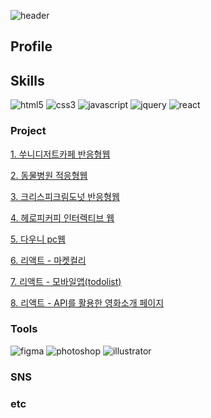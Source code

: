 ![header](https://capsule-render.vercel.app/api?type=waving&height=300&text=PORTFOLIO&color=0:7DE5DF,100:75d1ec&animation=fadeIn&fontColor=ffffff)

## Profile

## Skills
<img src="https://img.shields.io/badge/HTML5-E34F26?style=flat-square&logo=HTML5&logoColor=white" alt="html5"/></a>
<img src="https://img.shields.io/badge/CSS3-1572B6?style=flat-square&logo=CSS3&logoColor=white" alt="css3"/></a>
<img src="https://img.shields.io/badge/JavaScript-F7DF1E?style=flat-square&logo=JavaScript&logoColor=white" alt="javascript"/></a>
<img src="https://img.shields.io/badge/JQuery-0769AD?style=flat-square&logo=jQuery&logoColor=white" alt="jquery"/></a>
<img src="https://img.shields.io/badge/React-61DAFB?style=flat-square&logo=react&logoColor=white" alt="react"/></a>

### Project
[1. 쑤니디저트카페 반응형웹](https://github.io/jihyeonzzz/ssuni)

[2. 동물병원 적응형웹](https://github.io/jihyeonzzz/animal)

[3. 크리스피크림도넛 반응형웹](https://github.io/jihyeonzzz/krispykreme)

[4. 헤로피커피 인터렉티브 웹](https://github.io/jihyeonzzz/heropycoffee)

[5. 다우니 pc웹](https://github.io/jihyeonzzz/dwony)

[6. 리액트 - 마켓컬리](https://github.io/jihyeonzzz/kully)

[7. 리액트 - 모바일앱(todolist)](https://github.io/jihyeonzzz/todolist)

[8. 리액트 - API를 활용한 영화소개 페이지](https://github.io/jihyeonzzz/movie)

### Tools
<img src="https://img.shields.io/badge/Figma-F24E1E?style=flat-square&logo=Figma&logoColor=white" alt="figma"/></a>
<img src="https://img.shields.io/badge/Photoshop-31A8FF?style=flat-square&logo=Adobe Photoshop&logoColor=white" alt="photoshop"/></a>
<img src="https://img.shields.io/badge/Illustlator-FF9A00?style=flat-square&logo=Adobe Illustrator&logoColor=white" alt="illustrator"/></a>

### SNS

### etc
